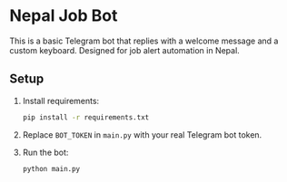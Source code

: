 # Nepal Job Bot

This is a basic Telegram bot that replies with a welcome message and a custom keyboard. Designed for job alert automation in Nepal.

## Setup

1. Install requirements:
   ```bash
   pip install -r requirements.txt
   ```

2. Replace `BOT_TOKEN` in `main.py` with your real Telegram bot token.

3. Run the bot:
   ```bash
   python main.py
   ```